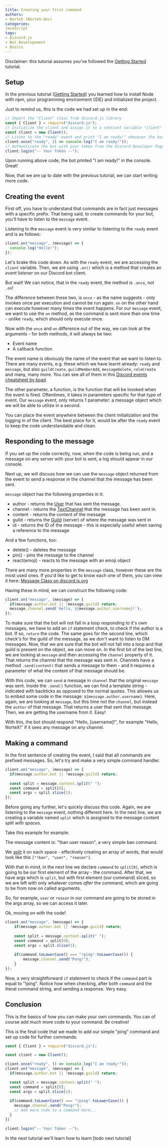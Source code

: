 ```yaml
---
title: Creating your first command
authors:
- NorteX (NorteX-dev)
categories:
JavaScript
tags:
- Discord.js
- Bot Developement
- Basics
---
```


Disclaimer: this tutorial assumes you've followed the [Getting Started](gettingStarted.md) tutorial.

## Setup
In the previous tutorial ([Getting Started](gettingStarted.md)) you learned how to install Node with npm, your programming environment (IDE) and initialized the project.

Just to remind us, this is the code we had set up in the end:
```javascript
// Import the "Client" class from discord.js library
const { Client } = require("discord.js");
// Initialize the client and assign it to a constant variable "client"
const client = new Client();
// Listen to the "ready" event and print "I am ready!" whenever the bot is ready.
client.once("ready", () => console.log("I am ready!"));
// Authenticate the bot with your token from the Discord Developer Page
client.login("-- Your Token --");
```
Upon running above code, the bot printed "I am ready!" in the console. Great!

Now, that we are up to date with the previous tutorial, we can start writing more code.

## Creating the event
First off, you have to understand that commands are in fact just messages with a specific prefix.
That being said, to create commands for your bot, you'll have to listen to the `message` event.

Listening to the `message` event is very similar to listening to the `ready` event and is as follows:
```javascript
client.on("message", (message) => {
  console.log("Hello!");
});
```
Let's brake this code down. As with the `ready` event, we are accessing the `client` variable. Then, we are using `.on()` which is a method that creates an _event listener_ on our Discord bot client.

But wait! We can notice, that in the `ready` event, the method is `.once`, not `.on`!

The difference between these two, is `once` - as the name suggests - only invokes once per execution and cannot be run again. `on` on the other hand can execute however many times the event happens. For our `message` event, we want to use the `on` method, as the command is sent more than one time - unlike `ready`, which should only execute once.

Now with the `once` and `on` difference out of the way, we can look at the arguments - for both methods, it will always be two:
- Event name
- A callback function

The event name is obviously the name of the event that we want to listen to. There are many events, e.g. these which we have learnt already: `ready` and `message`, but also `guildCreate`, `guildMemberAdd`, `messageDelete`, `roleCreate` and many, many more. You can see all of them in this [Discord events cheatsheet by koad](https://gist.github.com/koad/316b265a91d933fd1b62dddfcc3ff584).

The other parameter, a function, is the function that will be invoked when the event is fired. Oftentimes, it takes in parameters specific for that type of event. Our `message` event, only returns 1 parameter: a message object which we will be able to utilize in a second.

You can place the event anywhere between the client initialization and the logging in of the client. The best place for it, would be after the `ready` event to keep the code understandable and clean.

## Responding to the message
If you set up the code correctly, now, when the code is being run, and a message on any server with your bot is sent, a log should appear in our console.

Next up, we will discuss how we can use the `message` object returned from the event to send a response in the channel that the message has been sent.

`message` object has the following properties in it:
- author - returns the [User](https://discord.js.org/#/docs/main/stable/class/User) that has sent the message.
- channel - returns the [TextChannel](https://discord.js.org/#/docs/main/stable/class/TextChannel) that the message has been sent in.
- content - returns the content of the message
- guild - returns the [Guild](https://discord.js.org/#/docs/main/stable/class/Guild) (server) of where the message was sent in
- id - returns the ID of the message - this is especially useful when saving a reference to the message

And a few functions, too:
- delete() - deletes the message
- pin() - pins the message to the channel
- react(emoji) - reacts to the message with an emoji object

There are many more properties in the `message` class, however these are the most used ones. If you'd like to get to know each one of them, you can view it here: [Message Class on discord.js.org](https://discord.js.org/#/docs/main/stable/class/Message)

Having these in mind, we can construct the following code:
```javascript
client.on("message", (message) => {
  if(message.author.bot || !message.guild) return;
  message.channel.send(`Hello, ${message.author.username}!`);
});
```

To make sure that the bot will not fall in a loop responding to it's own messages, we have to add an `if` statement check, to check if the author is a bot. If so, `return` the code. The same goes for the second line, which check's for the guild of the message, as we don't want to listen to DM messages. Now, that we are sure that the bot will not fall into a loop and that guild is present on the object, we can move on.  In the first bit of the last line, we are looking at `message` and then accessing the `channel` property of it. That returns the channel that the message was sent in. Channels have a method `.send(content)` that sends a message to them - and it requires a parameter of what the content of that message should be.

With this code, we can `send` a message in `channel` that the original `message` was sent. Inside the `.send()` function, we can find a template string - indicated with backticks as opposed to the normal quotes. This allowes us to embed some code in the message: `${message.author.username}`. Here, again, we are looking at `message`, but this time not the `channel`, but instead the `author` of that message. That returns a user that sent that message. Then, we are getting the username from it. Easy!

With this, the bot should respond "Hello, [username]!", for example "Hello, NorteX!" if it sees any message on any channel.

## Making a command
In the first sentence of creating the event, I said that all commands are prefixed messages. So, let's try and make a very simple command handler.
```javascript
client.on("message", (message) => {
  if(message.author.bot || !message.guild) return;
  
  const split = message.content.split(" ");
  const command = split[0];
  const args = split.slice(1);
});
```

Before going any further, let's quickly discuss this code. Again, we are listening to the `message` event, nothing different here. In the next line, we are creating a variable named `split` which is assigned to the message content *split with spaces*.

Take this example for example:

The message content is: "!ban user reason", a very simple ban command.

We [split](https://developer.mozilla.org/en-US/docs/Web/JavaScript/Reference/Global_Objects/String/split) it on each space - effectively creating an array of words, that would look like this `["!ban", "user", "reason"]`.

With that in mind, in the next line we declare `command` to `split[0]`, which is going to be our first element of the array - the command.
After that, we have args which is `split`, but with first element (our command) sliced, so we are left with only whatever comes _after_ the command, which are going to be from now on called arguments.

So, for example, `user` or `reason` in our command are going to be stored in the args array, so we can access it later.

Ok, moving on with the code!
```javascript
client.on("message", (message) => {
	if(message.author.bot || !message.guild) return;
	  
	const split = message.content.split(" ");
	const command = split[0];
	const args = split.slice(1);
	
	if(command.toLowerCase() === "!ping".toLowerCase()) {
		message.channel.send("Pong!");
	}
});
```

Now, a very straightforward `if` statement to check if the `command` part is equal to "!ping". Notice how when checking, after both `command` and the literal command string, and sending a response. Very easy.

## Conclusion

This is the basics of how you can make your own commands. You can of course add much more code to your command. Be creative!

This is the final code that we made to add our simple "ping" command and set up code for further commands:

```javascript
const { Client } = require("discord.js");

const client = new Client();

client.once("ready", () => console.log("I am ready!"));
client.on("message", (message) => {
  if(message.author.bot || !message.guild) return;

  const split = message.content.split(" ");
  const command = split[0];
  const args = split.slice(1);
  
  if(command.toLowerCase() === "!ping".toLowerCase()) {
    message.channel.send("Pong!");
    // Add more code to a command here...
  }
})

client.login("-- Your Token --");
```

In the next tutorial we'll learn how to learn [todo next tutorial]
<!-- TODO : Add a link -->
